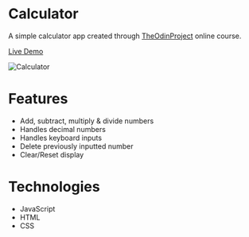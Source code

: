 # Calculator

A simple calculator app created through [TheOdinProject](https://www.theodinproject.com) online course.

[Live Demo](https://redraptor10.github.io/Calculator)

![Calculator](/src/assets/preview.jpg)

# Features

- Add, subtract, multiply & divide numbers
- Handles decimal numbers
- Handles keyboard inputs
- Delete previously inputted number
- Clear/Reset display

# Technologies

- JavaScript
- HTML
- CSS